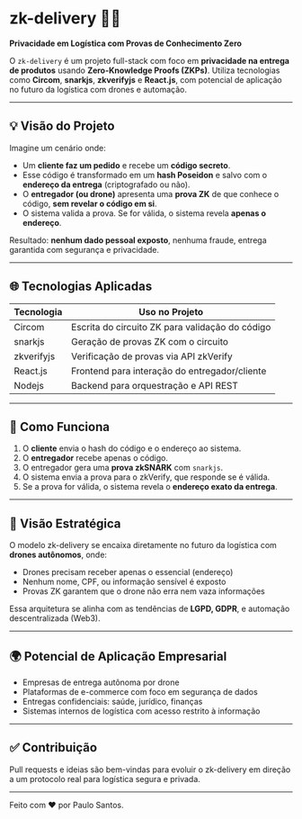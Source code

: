 # zk-delivery 🚚🔐

**Privacidade em Logística com Provas de Conhecimento Zero**

O `zk-delivery` é um projeto full-stack com foco em **privacidade na entrega de produtos** usando **Zero-Knowledge Proofs (ZKPs)**. Utiliza tecnologias como **Circom**, **snarkjs**, **zkverifyjs** e **React.js**, com potencial de aplicação no futuro da logística com drones e automação.

---

## 💡 Visão do Projeto

Imagine um cenário onde:
- Um **cliente faz um pedido** e recebe um **código secreto**.
- Esse código é transformado em um **hash Poseidon** e salvo com o **endereço da entrega** (criptografado ou não).
- O **entregador (ou drone)** apresenta uma **prova ZK** de que conhece o código, **sem revelar o código em si**.
- O sistema valida a prova. Se for válida, o sistema revela **apenas o endereço**.

Resultado: **nenhum dado pessoal exposto**, nenhuma fraude, entrega garantida com segurança e privacidade.

---

## 🌐 Tecnologias Aplicadas

| Tecnologia     | Uso no Projeto                                |
|----------------|-------------------------------------------------|
| Circom         | Escrita do circuito ZK para validação do código  |
| snarkjs        | Geração de provas ZK com o circuito             |
| zkverifyjs     | Verificação de provas via API zkVerify          |
| React.js       | Frontend para interação do entregador/cliente    |
| Nodejs         | Backend para orquestração e API REST             |

---

## 🚀 Como Funciona

1. O **cliente** envia o hash do código e o endereço ao sistema.
2. O **entregador** recebe apenas o código.
3. O entregador gera uma **prova zkSNARK** com `snarkjs`.
4. O sistema envia a prova para o zkVerify, que responde se é válida.
5. Se a prova for válida, o sistema revela o **endereço exato da entrega**.

---

## 🧠 Visão Estratégica

O modelo zk-delivery se encaixa diretamente no futuro da logística com **drones autônomos**, onde:
- Drones precisam receber apenas o essencial (endereço)
- Nenhum nome, CPF, ou informação sensível é exposto
- Provas ZK garantem que o drone não erra nem vaza informações

Essa arquitetura se alinha com as tendências de **LGPD, GDPR**, e automação descentralizada (Web3).

---

## 🌍 Potencial de Aplicação Empresarial

- Empresas de entrega autônoma por drone
- Plataformas de e-commerce com foco em segurança de dados
- Entregas confidenciais: saúde, jurídico, finanças
- Sistemas internos de logística com acesso restrito à informação

---

## ✅ Contribuição
Pull requests e ideias são bem-vindas para evoluir o zk-delivery em direção a um protocolo real para logística segura e privada.

---

Feito com ❤️ por Paulo Santos.


